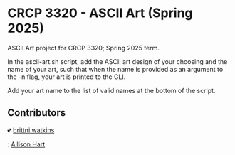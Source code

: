 # CRCP 3320 - ASCII Art (Spring 2025)

ASCII Art project for CRCP 3320; Spring 2025 term.

In the ascii-art.sh script, add the ASCII art design of your choosing and the name of your art, such that when the name is provided as an argument to the -n flag, your art is printed to the CLI.

Add your art name to the list of valid names at the bottom of the script.

## Contributors
:two_hearts: [brittni watkins](https://blwatkins.github.io/)

: [Allison Hart](https://github.com/allisonhart18)
